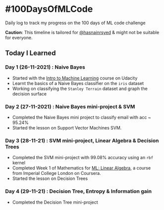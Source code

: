 # #100DaysOfMLCode

Daily log to track my progress on the 100 days of ML code challenge

**Caution**: This timeline is tailored for [@hasnainrsyed](https://github.com/hasnainrsyed) & might not be suitable for everyone.

## Today I Learned

### Day 1 (26-11-2021) : Naive Bayes
- Started with the [Intro to Machine Learning](https://www.udacity.com/course/intro-to-machine-learning--ud120)  course on Udacity
- Learnt the basics of a Naive Bayes classifier on the `iris` dataset
- Working on classifying the `Stanley Terrain` dataset and graph the decision surface

### Day 2 (27-11-2021) : Naive Bayes mini-project & SVM
- Completed the Naive Bayes mini project to classify email with acc ~ 95.24%
- Started the lesson on Support Vector Machines SVM.

### Day 3 (28-11-21) : SVM mini-project, Linear Algebra & Decision Trees
- Completed the SVM mini-project with 99.08% accuracy using an `rbf` kernel 
- Completed Week 1 of Mathematics for [ML: Linear Algebra](https://www.coursera.org/learn/linear-algebra-machine-learning), a course from Imperial College London on Coursera.
- Started the lesson on Decision Trees

### Day 4 (29-11-21) : Decision Tree, Entropy & Information gain
- Completed the Decision Tree mini-project